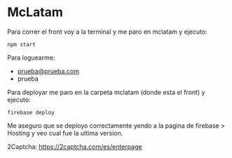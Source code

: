 # McLatam
Para correr el front voy a la terminal y me paro en mclatam y ejecuto:

```npm start```

Para loguearme:

* prueba@prueba.com
* prueba


Para deployar me paro en la carpeta mclatam (donde esta el front) y ejecuto:

```firebase deploy```

Me aseguro que se deployo correctamente yendo a la pagina de firebase > Hosting y veo cual fue la ultima version.


2Captcha: https://2captcha.com/es/enterpage 